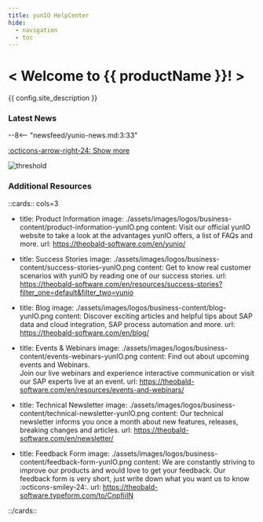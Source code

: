 ```yaml
---
title: yunIO HelpCenter
hide:
  - navigation
  - toc
---
```


<div class="full-width-background"></div>
<div class="banner-text">
	<h1> &lt; Welcome to {{ productName }}! &gt; </h1>
	<p>{{ config.site_description }}</p>
</div>


### Latest News

<div class="grid cards" markdown>

--8<-- "newsfeed/yunio-news.md:3:33"

</div>

[:octicons-arrow-right-24: Show more](news.md)


![threshold](assets/images/datastream/DataStream_yunIO.png)

### Additional Resources

::cards:: cols=3
  
- title: Product Information
  image: ./assets/images/logos/business-content/product-information-yunIO.png
  content: Visit our official yunIO website to take a look at the advantages yunIO offers, a list of FAQs and more.
  url: https://theobald-software.com/en/yunio/
  
- title: Success Stories
  image: ./assets/images/logos/business-content/success-stories-yunIO.png
  content: Get to know real customer scenarios with yunIO by reading one of our success stories.
  url: https://theobald-software.com/en/resources/success-stories?filter_one=default&filter_two=yunio

- title: Blog
  image: ./assets/images/logos/business-content/blog-yunIO.png
  content: Discover exciting articles and helpful tips about SAP data and cloud integration, SAP process automation and more.
  url: https://theobald-software.com/en/blog/
  
- title: Events & Webinars
  image: ./assets/images/logos/business-content/events-webinars-yunIO.png 
  content: Find out about upcoming events and Webinars. <br>Join our live webinars and experience interactive communication or visit our SAP experts live at an event. 
  url: https://theobald-software.com/en/resources/events-and-webinars/
  
- title: Technical Newsletter
  image: ./assets/images/logos/business-content/technical-newsletter-yunIO.png
  content: Our technical newsletter informs you once a month about new features, releases, breaking changes and articles.
  url: https://theobald-software.com/en/newsletter/

- title: Feedback Form
  image: ./assets/images/logos/business-content/feedback-form-yunIO.png
  content: We are constantly striving to improve our products and would love to get your feedback. Our feedback form is very short, just write down what you want us to know :octicons-smiley-24:.
  url: https://theobald-software.typeform.com/to/CnpfiiIN

::/cards::
